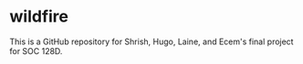 # wildfire
This is a GitHub repository for Shrish, Hugo, Laine, and Ecem's final project for SOC 128D. 
